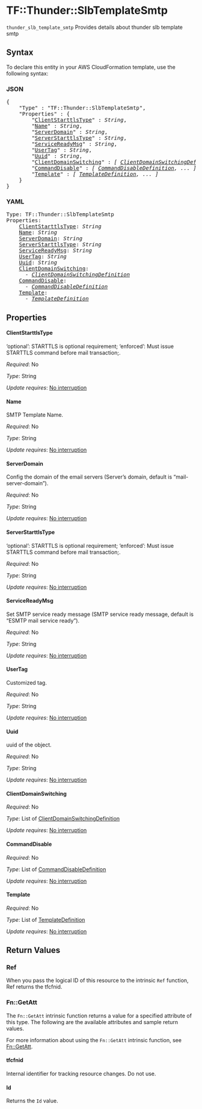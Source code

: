 # TF::Thunder::SlbTemplateSmtp

`thunder_slb_template_smtp` Provides details about thunder slb template smtp

## Syntax

To declare this entity in your AWS CloudFormation template, use the following syntax:

### JSON

<pre>
{
    "Type" : "TF::Thunder::SlbTemplateSmtp",
    "Properties" : {
        "<a href="#clientstarttlstype" title="ClientStarttlsType">ClientStarttlsType</a>" : <i>String</i>,
        "<a href="#name" title="Name">Name</a>" : <i>String</i>,
        "<a href="#serverdomain" title="ServerDomain">ServerDomain</a>" : <i>String</i>,
        "<a href="#serverstarttlstype" title="ServerStarttlsType">ServerStarttlsType</a>" : <i>String</i>,
        "<a href="#servicereadymsg" title="ServiceReadyMsg">ServiceReadyMsg</a>" : <i>String</i>,
        "<a href="#usertag" title="UserTag">UserTag</a>" : <i>String</i>,
        "<a href="#uuid" title="Uuid">Uuid</a>" : <i>String</i>,
        "<a href="#clientdomainswitching" title="ClientDomainSwitching">ClientDomainSwitching</a>" : <i>[ <a href="clientdomainswitchingdefinition.md">ClientDomainSwitchingDefinition</a>, ... ]</i>,
        "<a href="#commanddisable" title="CommandDisable">CommandDisable</a>" : <i>[ <a href="commanddisabledefinition.md">CommandDisableDefinition</a>, ... ]</i>,
        "<a href="#template" title="Template">Template</a>" : <i>[ <a href="templatedefinition.md">TemplateDefinition</a>, ... ]</i>
    }
}
</pre>

### YAML

<pre>
Type: TF::Thunder::SlbTemplateSmtp
Properties:
    <a href="#clientstarttlstype" title="ClientStarttlsType">ClientStarttlsType</a>: <i>String</i>
    <a href="#name" title="Name">Name</a>: <i>String</i>
    <a href="#serverdomain" title="ServerDomain">ServerDomain</a>: <i>String</i>
    <a href="#serverstarttlstype" title="ServerStarttlsType">ServerStarttlsType</a>: <i>String</i>
    <a href="#servicereadymsg" title="ServiceReadyMsg">ServiceReadyMsg</a>: <i>String</i>
    <a href="#usertag" title="UserTag">UserTag</a>: <i>String</i>
    <a href="#uuid" title="Uuid">Uuid</a>: <i>String</i>
    <a href="#clientdomainswitching" title="ClientDomainSwitching">ClientDomainSwitching</a>: <i>
      - <a href="clientdomainswitchingdefinition.md">ClientDomainSwitchingDefinition</a></i>
    <a href="#commanddisable" title="CommandDisable">CommandDisable</a>: <i>
      - <a href="commanddisabledefinition.md">CommandDisableDefinition</a></i>
    <a href="#template" title="Template">Template</a>: <i>
      - <a href="templatedefinition.md">TemplateDefinition</a></i>
</pre>

## Properties

#### ClientStarttlsType

‘optional’: STARTTLS is optional requirement; ‘enforced’: Must issue STARTTLS command before mail transaction;.

_Required_: No

_Type_: String

_Update requires_: [No interruption](https://docs.aws.amazon.com/AWSCloudFormation/latest/UserGuide/using-cfn-updating-stacks-update-behaviors.html#update-no-interrupt)

#### Name

SMTP Template Name.

_Required_: No

_Type_: String

_Update requires_: [No interruption](https://docs.aws.amazon.com/AWSCloudFormation/latest/UserGuide/using-cfn-updating-stacks-update-behaviors.html#update-no-interrupt)

#### ServerDomain

Config the domain of the email servers (Server’s domain, default is “mail-server-domain”).

_Required_: No

_Type_: String

_Update requires_: [No interruption](https://docs.aws.amazon.com/AWSCloudFormation/latest/UserGuide/using-cfn-updating-stacks-update-behaviors.html#update-no-interrupt)

#### ServerStarttlsType

‘optional’: STARTTLS is optional requirement; ‘enforced’: Must issue STARTTLS command before mail transaction;.

_Required_: No

_Type_: String

_Update requires_: [No interruption](https://docs.aws.amazon.com/AWSCloudFormation/latest/UserGuide/using-cfn-updating-stacks-update-behaviors.html#update-no-interrupt)

#### ServiceReadyMsg

Set SMTP service ready message (SMTP service ready message, default is “ESMTP mail service ready”).

_Required_: No

_Type_: String

_Update requires_: [No interruption](https://docs.aws.amazon.com/AWSCloudFormation/latest/UserGuide/using-cfn-updating-stacks-update-behaviors.html#update-no-interrupt)

#### UserTag

Customized tag.

_Required_: No

_Type_: String

_Update requires_: [No interruption](https://docs.aws.amazon.com/AWSCloudFormation/latest/UserGuide/using-cfn-updating-stacks-update-behaviors.html#update-no-interrupt)

#### Uuid

uuid of the object.

_Required_: No

_Type_: String

_Update requires_: [No interruption](https://docs.aws.amazon.com/AWSCloudFormation/latest/UserGuide/using-cfn-updating-stacks-update-behaviors.html#update-no-interrupt)

#### ClientDomainSwitching

_Required_: No

_Type_: List of <a href="clientdomainswitchingdefinition.md">ClientDomainSwitchingDefinition</a>

_Update requires_: [No interruption](https://docs.aws.amazon.com/AWSCloudFormation/latest/UserGuide/using-cfn-updating-stacks-update-behaviors.html#update-no-interrupt)

#### CommandDisable

_Required_: No

_Type_: List of <a href="commanddisabledefinition.md">CommandDisableDefinition</a>

_Update requires_: [No interruption](https://docs.aws.amazon.com/AWSCloudFormation/latest/UserGuide/using-cfn-updating-stacks-update-behaviors.html#update-no-interrupt)

#### Template

_Required_: No

_Type_: List of <a href="templatedefinition.md">TemplateDefinition</a>

_Update requires_: [No interruption](https://docs.aws.amazon.com/AWSCloudFormation/latest/UserGuide/using-cfn-updating-stacks-update-behaviors.html#update-no-interrupt)

## Return Values

### Ref

When you pass the logical ID of this resource to the intrinsic `Ref` function, Ref returns the tfcfnid.

### Fn::GetAtt

The `Fn::GetAtt` intrinsic function returns a value for a specified attribute of this type. The following are the available attributes and sample return values.

For more information about using the `Fn::GetAtt` intrinsic function, see [Fn::GetAtt](https://docs.aws.amazon.com/AWSCloudFormation/latest/UserGuide/intrinsic-function-reference-getatt.html).

#### tfcfnid

Internal identifier for tracking resource changes. Do not use.

#### Id

Returns the <code>Id</code> value.

